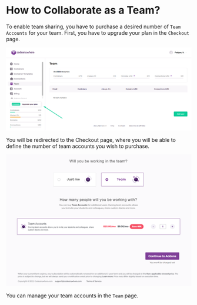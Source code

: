 # How to Collaborate as a Team?

To enable team sharing, you have to purchase a desired number of <code>Team Accounts</Code> for your team. First, you have to upgrade your plan in the <code>Checkout</code> page.

<p><img src="/images/dashboard/account-management/upgrade-plan.png" alt="Upgrade plan" class="width-90"/></p>

You will be redirected to the Checkout page, where you will be able to define the number of team accounts you wish to purchase.

<p><img src="/images/dashboard/teams/purchase-team-accounts.png" alt="Purchase team accounts" class="width-90"/></p>

You can manage your team accounts in the <code>Team</code> page.
